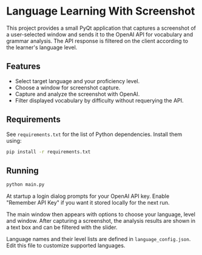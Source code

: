 # Language Learning With Screenshot

This project provides a small PyQt application that captures a screenshot of a user-selected window and sends it to the OpenAI API for vocabulary and grammar analysis. The API response is filtered on the client according to the learner's language level.

## Features
- Select target language and your proficiency level.
- Choose a window for screenshot capture.
- Capture and analyze the screenshot with OpenAI.
- Filter displayed vocabulary by difficulty without requerying the API.

## Requirements
See `requirements.txt` for the list of Python dependencies. Install them using:

```bash
pip install -r requirements.txt
```

## Running

```bash
python main.py
```

At startup a login dialog prompts for your OpenAI API key. Enable "Remember API Key" if you want it stored locally for the next run.

The main window then appears with options to choose your language, level and window. After capturing a screenshot, the analysis results are shown in a text box and can be filtered with the slider.

Language names and their level lists are defined in `language_config.json`. Edit this file to customize supported languages.
